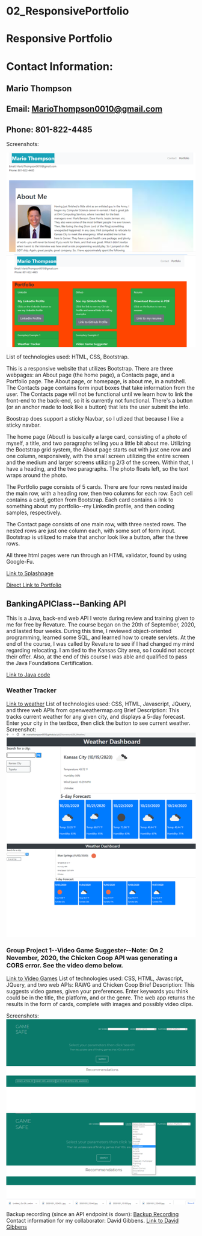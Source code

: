 # 02_ResponsivePortfolio

# Responsive Portfolio

# Contact Information:
## Mario Thompson
## Email: MarioThompson0010@gmail.com
## Phone: 801-822-4485

Screenshots:

![Screenshot of portfolio](https://github.com/MarioThompson0010/MarioThompson0010.github.io/blob/master/Assets/PortfolioSplashPage.PNG)
![Screenshot of portfolio](https://github.com/MarioThompson0010/MarioThompson0010.github.io/blob/master/Assets/ScreenshotPortfolio.PNG)

List of technologies used: HTML, CSS, Bootstrap.

This is a responsive website that utilizes Bootstrap.  There are three webpages: an About page (the home page), a Contacts page, and a Portfolio page. The About page, or homepage, is about me, in a nutshell.  The Contacts page contains form input boxes that take information from the user. The Contacts page will not be functional until we learn how to link the front-end to the back-end, so it is currently not functional. There's a button (or an anchor made to look like a button) that lets the user submit the info.

Boostrap does support a sticky Navbar, so I utlized that because I like a sticky navbar.  

The home page (About) is basically a large card, consisting of a photo of myself, a title, and two paragraphs telling you a little bit about me.  Utilizing the Bootstrap grid system, the About page starts out with just one row and one column, responsively, with the small screen utilizing the entire screen and the medium and larger screens utilizing 2/3 of the screen.  Within that, I have a heading, and the two paragraphs.  The photo floats left, so the text wraps around the photo.

The Portfolio page consists of 5 cards.  There are four rows nested inside the main row, with a heading row, then two columns for each row. Each cell contains a card, gotten from Bootstrap.  Each card contains a link to something about my portfolio--my LinkedIn profile, and then coding samples, respectively.

The Contact page consists of one main row, with three nested rows.  The nested rows are just one column each, with some sort of form input.  Bootstrap is utilized to make that anchor look like a button, after the three rows.

All three html pages were run through an HTML validator, found by using Google-Fu.

[Link to Splashpage](https://mariothompson0010.github.io/)

[Direct Link to Portfolio](https://mariothompson0010.github.io/portfolio.html)

## BankingAPIClass--Banking API
This is a Java, back-end web API I wrote during review and training given to me for free by Revature.  The course began on the 20th of September, 2020, and lasted four weeks.  During this time, I reviewed object-oriented programming, learned some SQL, and learned how to create servlets.  At the end of the course, I was called by Revature to see if I had changed my mind regarding relocating.  I am tied to the Kansas City area, so I could not accept their offer.  Also, at the end of this course I was able and qualified to pass the Java Foundations Certification.

[Link to Java code](https://github.com/MarioThompson0010/Java_Web_API)

### Weather Tracker
[Link to weather](https://mariothompson0010.github.io/git2/homework/06_Weather/)
List of technologies used: CSS, HTML, Javascript, JQuery, and three web APIs from openweathermap.org
Brief Description: This tracks current weather for any given city, and displays a 5-day forecast.  Enter your city in the textbox, then click the button to see current weather.
Screenshot:
![Weather Viewer](https://github.com/MarioThompson0010/06_Weather_Teller/blob/main/Assets/ScreenshotWeather.PNG)
![Weather Viewer 2](https://github.com/MarioThompson0010/06_Weather_Teller/blob/main/Assets/ScreenshotWeather2.PNG)

### Group Project 1--Video Game Suggester--Note: On 2 November, 2020, the Chicken Coop API was generating a CORS error. See the video demo below.

[Link to Video Games](https://mariothompson0010.github.io/Project_1_develop/)
List of technologies used: CSS, HTML, Javascript, JQuery, and two web APIs: RAWG and Chicken Coop
Brief Description: This suggests video games, given your preferences.  Enter keywords you think could be in the title, the platform, and or the genre.  The web app returns the results in the form of cards, complete with images and possibly video clips.

Screenshots:
![Video Game Screenshot](https://github.com/MarioThompson0010/Project_1_develop/blob/main/assets/images/Screenshot.PNG)
![Video Game Screenshot 2](https://github.com/MarioThompson0010/Project_1_develop/blob/main/assets/images/Screenshot2.PNG)

Backup recording (since an API endpoint is down): 
[Backup Recording](https://drive.google.com/file/d/1sZQh8cVb6db0vpdou2ocEAte4oA-N5sE/view)
Contact information for my collaborator: David Gibbens. 
[Link to David Gibbens](https://github.com/dgibbs8089)

